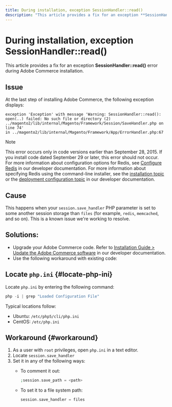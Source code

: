 ```yaml
---
title: During installation, exception SessionHandler::read()
description: "This article provides a fix for an exception **SessionHandler::read()** error during Adobe Commerce installation."
---
```


# During installation, exception SessionHandler::read()

This article provides a fix for an exception **SessionHandler::read()** error during Adobe Commerce installation.

## Issue

At the last step of installing Adobe Commerce, the following exception displays:

```temrinal
exception 'Exception' with message 'Warning: SessionHandler::read():
open(..) failed: No such file or directory (2) ../magento2/lib/internal/Magento/Framework/Session/SaveHandler.php on line 74'
in ../magento2/lib/internal/Magento/Framework/App/ErrorHandler.php:67
```

>[!NOTE]
>
>This error occurs only in code versions earlier than September 28, 2015. If you install code dated September 29 or later, this error should not occur. For more information about configuration options for Redis, see [Configure Redis](https://devdocs.magento.com/guides/v2.3/config-guide/redis/config-redis.html) in our developer documentation. For more information about specifying Redis using the command-line installer, see the [installation topic](https://devdocs.magento.com/guides/v2.3/install-gde/install/cli/install-cli-install.html) or the [deployment configuration topic](https://devdocs.magento.com/guides/v2.3/install-gde/install/cli/install-cli-subcommands-deployment.html#instgde-cli-subcommands-configphp) in our developer documentation.

## Cause

This happens when your `session.save_handler` PHP parameter is set to some another session storage than `files` (for example, `redis`, `memcached`, and so on). This is a known issue we're working to resolve.

## Solutions:

* Upgrade your Adobe Commerce code. Refer to [Installation Guide > Update the Adobe Commerce software](https://devdocs.magento.com/guides/v2.3/install-gde/install/cli/install-cli-uninstall.html#instgde-install-magento-update) in our developer documentation.
* Use the following workaround with existing code:

## Locate `php.ini` {#locate-php-ini}

Locate `php.ini` by entering the following command:

```php
php -i | grep "Loaded Configuration File"
```

Typical locations follow:

* Ubuntu: `/etc/php5/cli/php.ini`
* CentOS: `/etc/php.ini`

## Workaround {#workaround}

1. As a user with `root` privileges, open `php.ini` in a text editor.
1. Locate `session.save_handler`
1. Set it in any of the following ways:
    * To comment it out:

      ```php
      ;session.save_path = <path>
      ```
    
    * To set it to a file system path:
    
      ```php
      session.save_handler = files
      ```
 

